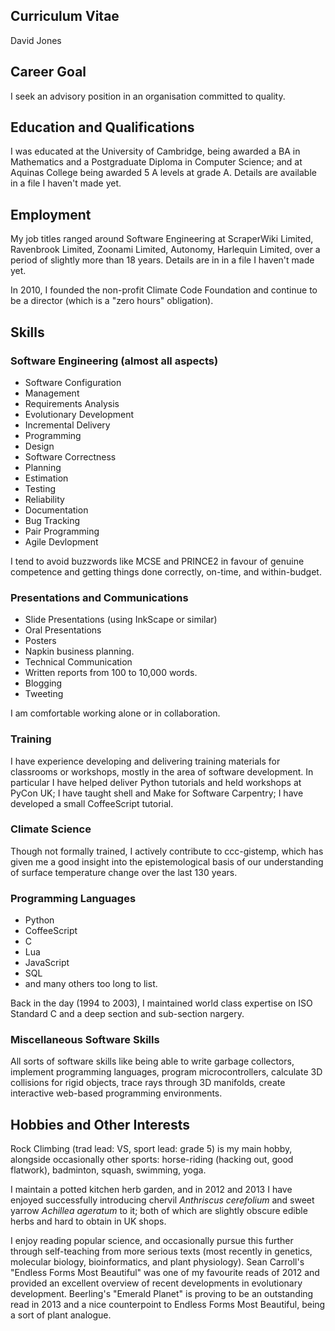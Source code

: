 ## Curriculum Vitae ##

David Jones

## Career Goal ##

I seek an advisory position in an organisation committed to
quality.

## Education and Qualifications ##

I was educated at the University of Cambridge, being awarded a BA in
Mathematics and a Postgraduate Diploma in Computer Science;
and at Aquinas College being awarded 5 A levels at grade A.  Details
are available in a file I haven't made yet.

## Employment ##

My job titles ranged around Software Engineering at
ScraperWiki Limited, Ravenbrook Limited, Zoonami Limited,
Autonomy, Harlequin Limited, over a period of slightly more than
18 years.  Details are in in a file I haven't made yet.

In 2010, I founded the non-profit Climate Code Foundation and
continue to be a director (which is a "zero hours" obligation).

## Skills ##

### Software Engineering (almost all aspects) ###

* Software Configuration
* Management
* Requirements Analysis
* Evolutionary Development
* Incremental Delivery
* Programming
* Design
* Software Correctness
* Planning
* Estimation
* Testing
* Reliability
* Documentation
* Bug Tracking
* Pair Programming
* Agile Devlopment

I tend to avoid buzzwords like MCSE
and PRINCE2 in favour of genuine competence and getting things
done correctly, on-time, and within-budget.

### Presentations and Communications ###

* Slide Presentations (using InkScape or similar)
* Oral Presentations
* Posters
* Napkin business planning.
* Technical Communication
* Written reports from 100 to 10,000 words.
* Blogging
* Tweeting  

I am comfortable working alone or in collaboration.

### Training ###

I have experience developing and delivering training materials for
classrooms or workshops, mostly in the area of software development.
In particular I have helped deliver Python tutorials and held
workshops at PyCon UK; I have taught shell and Make for Software
Carpentry; I have developed a small CoffeeScript tutorial.


### Climate Science ###

Though not formally trained, I actively contribute to
ccc-gistemp, which has given me a good insight into the
epistemological basis of our understanding of surface
temperature change over the last 130 years.

### Programming Languages ###  

* Python
* CoffeeScript
* C
* Lua
* JavaScript
* SQL
* and many others too long to list.  

Back in the day (1994 to 2003), I maintained world class
expertise on ISO Standard C and a deep section and sub-section
nargery.

### Miscellaneous Software Skills ###

All sorts of software skills like being able to write
garbage collectors, implement programming languages, program
microcontrollers, calculate 3D collisions for rigid objects,
trace rays through 3D manifolds, create interactive web-based
programming environments.

## Hobbies and Other Interests ##

Rock Climbing (trad lead: VS, sport lead: grade 5) is my main hobby, alongside
occasionally other sports: horse-riding (hacking out, good flatwork),
badminton, squash, swimming, yoga.

I maintain a potted kitchen herb garden, and in 2012 and 2013 I
have enjoyed successfully introducing chervil *Anthriscus cerefolium*
and sweet yarrow *Achillea ageratum* to it; both of which are
slightly obscure edible herbs and hard to obtain in UK shops.

I enjoy reading popular science, and occasionally pursue this
further through self-teaching from more serious texts (most recently
in genetics, molecular biology, bioinformatics, and plant physiology).
Sean Carroll's "Endless Forms Most Beautiful" was one of my
favourite reads of 2012 and provided an excellent overview of recent
developments in evolutionary development.  Beerling's "Emerald
Planet" is proving to be an outstanding read in 2013 and a nice
counterpoint to Endless Forms Most Beautiful, being a sort of
plant analogue.
